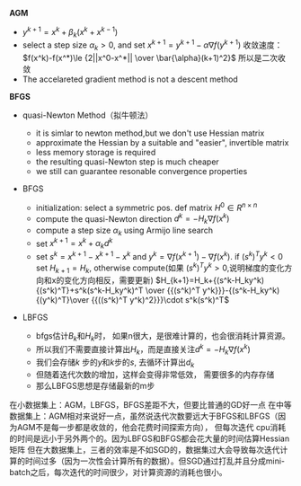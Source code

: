 **AGM**
* $y^{k+1}=x^{k}+\beta_k(x^k+x^{k-1})$
* select a step size $\alpha_k>0$, and set $x^{k+1}=y^{k+1}-\alpha\nabla f(y^{k+1})$
收敛速度：$f(x^k)-f(x^*)\le {2||x^0-x^*|| \over \bar{\alpha}(k+1)^2}$ 所以是二次收敛
* The accelareted gradient method is not a  descent method

**BFGS**
* quasi-Newton Method（拟牛顿法）
  * it is simlar to newton method,but we don't use Hessian matrix 
  * approximate the Hessian by  a suitable and "easier", invertible matrix
  * less memory storage is required
  * the resulting quasi-Newton step is much cheaper
  * we still can guarantee resonable convergence properties
* BFGS
  * initialization: select a symmetric pos. def matrix $H^0 \in R^{n\times n}$
  * compute the quasi-Newton direction $d^k=-H_k\nabla f(x^k)$
  * compute a step size $\alpha_k$ using Armijo line search
  * set $x^{k+1}=x^k+\alpha_k d^k$
  * set $s^k=x^{k+1}-x^{k+1}-x^k$ and $y^k=\nabla f(x^{k+1})-\nabla f(x^k)$. if $(s^k)^Ty^k<0$ set $H_{k+1}=H_k$, otherwise compute(如果 $(s^k)^Ty^k>0$,说明梯度的变化方向和x的变化方向相反，需要更新)
  $H_{k+1}=H_k+{(s^k-H_ky^k){(s^k)^T}+s^k(s^k-H_ky^k)^T \over {{(s^k)^T y^k}}}-{(s^k-H_ky^k){(y^k)^T}\over {{((s^k)^T y^k)^2}}}\cdot s^k(s^k)^T$

 * LBFGS
   * bfgs估计$B_k$和$H_k$时， 如果n很大，是很难计算的，也会很消耗计算资源。
   * 所以我们不需要直接计算出$H_k$，而是直接关注$d^k=-H_k\nabla f(x^k)$
   * 我们会存储$k$ 步的$y$和$k$步的$s$, 去循环计算出$d_k$
   * 但随着迭代次数的增加，这样会变得非常低效， 需要很多的内存存储
   * 那么LBFGS思想是存储最新的m步 


在小数据集上：AGM，LBFGS，BFGS差距不大，但要比普通的GD好一点
在中等数据集上：AGM相对来说好一点，虽然说迭代次数要远大于BFGS和LBFGS（因为AGM不是每一步都是收敛的，他会花费时间探索方向）， 但每次迭代 cpu消耗的时间是远小于另外两个的。因为LBFGS和BFGS都会花大量的时间估算Hessian矩阵
但在大数据集上，三者的效率是不如SGD的，数据集过大会导致每次迭代计算的时间过多（因为一次性会计算所有的数据）。但SGD通过打乱并且分成mini-batch之后，每次迭代的时间很少，对计算资源的消耗也很小。

